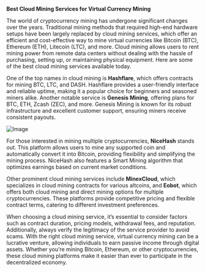 **Best Cloud Mining Services for Virtual Currency Mining**

The world of cryptocurrency mining has undergone significant changes over the years. Traditional mining methods that required high-end hardware setups have been largely replaced by cloud mining services, which offer an efficient and cost-effective way to mine virtual currencies like Bitcoin (BTC), Ethereum (ETH), Litecoin (LTC), and more. Cloud mining allows users to rent mining power from remote data centers without dealing with the hassle of purchasing, setting up, or maintaining physical equipment. Here are some of the best cloud mining services available today.

One of the top names in cloud mining is **Hashflare**, which offers contracts for mining BTC, LTC, and DASH. Hashflare provides a user-friendly interface and reliable uptime, making it a popular choice for beginners and seasoned miners alike. Another notable service is **Genesis Mining**, offering plans for BTC, ETH, Zcash (ZEC), and more. Genesis Mining is known for its robust infrastructure and excellent customer support, ensuring miners receive consistent payouts.

![Image](https://github.com/user-attachments/assets/b8266eee-691e-4ee1-99ef-bfa10d234fd4)

For those interested in mining multiple cryptocurrencies, **NiceHash** stands out. This platform allows users to mine any supported coin and automatically convert it into Bitcoin, providing flexibility and simplifying the mining process. NiceHash also features a Smart Mining algorithm that optimizes earnings based on current market conditions.

Other prominent cloud mining services include **MinexCloud**, which specializes in cloud mining contracts for various altcoins, and **Eobot**, which offers both cloud mining and direct mining options for multiple cryptocurrencies. These platforms provide competitive pricing and flexible contract terms, catering to different investment preferences.

When choosing a cloud mining service, it’s essential to consider factors such as contract duration, pricing models, withdrawal fees, and reputation. Additionally, always verify the legitimacy of the service provider to avoid scams. With the right cloud mining service, virtual currency mining can be a lucrative venture, allowing individuals to earn passive income through digital assets. Whether you’re mining Bitcoin, Ethereum, or other cryptocurrencies, these cloud mining platforms make it easier than ever to participate in the decentralized economy.